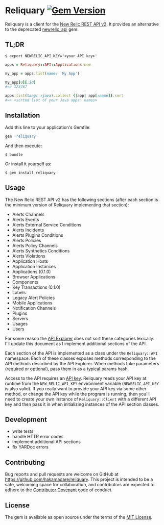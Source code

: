 # Reliquary [![Gem Version](https://badge.fury.io/rb/reliquary.svg)](https://badge.fury.io/rb/reliquary)

Reliquary is a client for the [New Relic REST API v2](https://docs.newrelic.com/docs/apis/rest-api-v2).  It provides an alternative to the deprecated [newrelic_api](https://github.com/newrelic/newrelic_api) gem.

## TL;DR

```shell
$ export NEWRELIC_API_KEY='<your API key>'
```

```ruby
apps = Reliquary::API::Applications.new

my_app = apps.list(name: 'My App')

my_app[0][:id]
#=> 123467

apps.list(lang: :java).collect {|app| app[:name]}.sort
#=> <sorted list of your Java apps' names>
```

## Installation

Add this line to your application's Gemfile:

```ruby
gem 'reliquary'
```

And then execute:

    $ bundle

Or install it yourself as:

    $ gem install reliquary

## Usage

The New Relic REST API v2 has the following sections (after each section is the minimum version of Reliquary implementing that section):

* Alerts Channels
* Alerts Events
* Alerts External Service Conditions
* Alerts Incidents
* Alerts Plugins Conditions
* Alerts Policies
* Alerts Policy Channels
* Alerts Synthetics Conditions
* Alerts Violations
* Application Hosts
* Application Instances
* Applications (0.1.0)
* Browser Applications
* Components
* Key Transactions (0.1.0)
* Labels
* Legacy Alert Policies
* Mobile Applications
* Notification Channels
* Plugins
* Servers
* Usages
* Users

For some reason the [API Explorer](https://rpm.newrelic.com/api/explore) does not sort these categories lexically.  I'll update this document as I implement additional sections of the API.

Each section of the API is implemented as a class under the `Reliquary::API` namespace.  Each of these classes exposes methods corresponding to the API methods described by the API Explorer.  When methods take parameters (required or optional), pass them in as a typical params hash.

Access to the API requires an [API key](https://docs.newrelic.com/docs/apis/rest-api-v2/requirements/api-keys).  Reliquary reads your API key at runtime from the `NEW_RELIC_API_KEY` environment variable (`NEWRELIC_API_KEY` is also valid).  If you really want to provide your API key via some other method, or change the API key while the program is running, then you'll need to create your own instance of `Reliquary::Client` with a different API key and then pass it in when initializing instances of the API section classes.

## Development

* write tests
* handle HTTP error codes
* implement additional API sections
* fix YARDoc errors

## Contributing

Bug reports and pull requests are welcome on GitHub at https://github.com/hakamadare/reliquary. This project is intended to be a safe, welcoming space for collaboration, and contributors are expected to adhere to the [Contributor Covenant](http://contributor-covenant.org) code of conduct.


## License

The gem is available as open source under the terms of the [MIT License](http://opensource.org/licenses/MIT).

